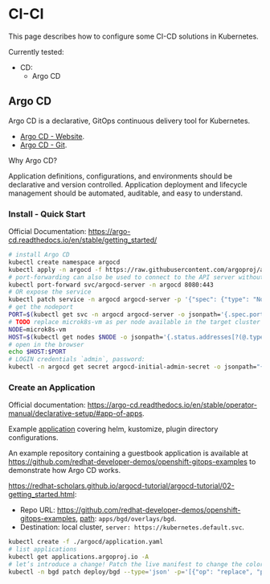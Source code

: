 # CI-CI

This page describes how to configure some CI-CD solutions in Kubernetes.

Currently tested:

- CD:
  - Argo CD

## Argo CD

Argo CD is a declarative, GitOps continuous delivery tool for Kubernetes.

- [Argo CD - Website](https://argo-cd.readthedocs.io/en/stable/).
- [Argo CD - Git](https://github.com/argoproj/argo-cd/).

Why Argo CD?

Application definitions, configurations, and environments should be declarative and version controlled. Application deployment and lifecycle management should be automated, auditable, and easy to understand.

### Install - Quick Start

Official Documentation: <https://argo-cd.readthedocs.io/en/stable/getting_started/>

```bash
# install Argo CD
kubectl create namespace argocd
kubectl apply -n argocd -f https://raw.githubusercontent.com/argoproj/argo-cd/stable/manifests/install.yaml
# port-forwarding can also be used to connect to the API server without exposing the service
kubectl port-forward svc/argocd-server -n argocd 8080:443
# OR expose the service
kubectl patch service -n argocd argocd-server -p '{"spec": {"type": "NodePort"}}'
# get the nodeport
PORT=$(kubectl get svc -n argocd argocd-server -o jsonpath='{.spec.ports[?(@.name=="http")].nodePort}')
# TODO replace microk8s-vm as per node available in the target cluster
NODE=microk8s-vm
HOST=$(kubectl get nodes $NODE -o jsonpath='{.status.addresses[?(@.type=="InternalIP")].address}')
# open in the browser
echo $HOST:$PORT
# LOGIN credentials `admin`, password:
kubectl -n argocd get secret argocd-initial-admin-secret -o jsonpath="{.data.password}" | base64 -d; echo
```

### Create an Application

Official documentation: <https://argo-cd.readthedocs.io/en/stable/operator-manual/declarative-setup/#app-of-apps>.

Example [application](./argocd/application-example.yaml) covering helm, kustomize, plugin directory configurations.

An example repository containing a guestbook application is available at <https://github.com/redhat-developer-demos/openshift-gitops-examples> to demonstrate how Argo CD works.

<https://redhat-scholars.github.io/argocd-tutorial/argocd-tutorial/02-getting_started.html>:

- Repo URL: <https://github.com/redhat-developer-demos/openshift-gitops-examples>, [path](https://github.com/redhat-developer-demos/openshift-gitops-examples/tree/main/apps/bgd/overlays/bgd): `apps/bgd/overlays/bgd`.
- Destination: local cluster, `server: https://kubernetes.default.svc`.

```bash
kubectl create -f ./argocd/application.yaml
# list applications
kubectl get applications.argoproj.io -A
# let’s introduce a change! Patch the live manifest to change the color of the box from blue to green:
kubectl -n bgd patch deploy/bgd --type='json' -p='[{"op": "replace", "path": "/spec/template/spec/containers/0/env/0/value", "value":"green"}]'
```

